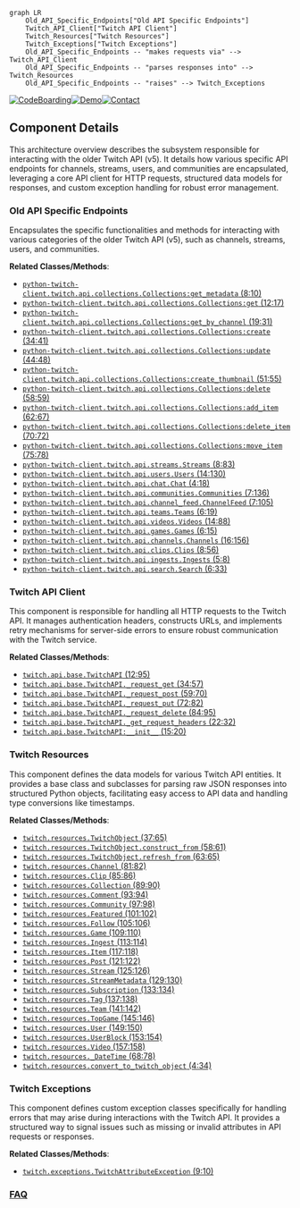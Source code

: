 ```mermaid
graph LR
    Old_API_Specific_Endpoints["Old API Specific Endpoints"]
    Twitch_API_Client["Twitch API Client"]
    Twitch_Resources["Twitch Resources"]
    Twitch_Exceptions["Twitch Exceptions"]
    Old_API_Specific_Endpoints -- "makes requests via" --> Twitch_API_Client
    Old_API_Specific_Endpoints -- "parses responses into" --> Twitch_Resources
    Old_API_Specific_Endpoints -- "raises" --> Twitch_Exceptions
```
[![CodeBoarding](https://img.shields.io/badge/Generated%20by-CodeBoarding-9cf?style=flat-square)](https://github.com/CodeBoarding/GeneratedOnBoardings)[![Demo](https://img.shields.io/badge/Try%20our-Demo-blue?style=flat-square)](https://www.codeboarding.org/demo)[![Contact](https://img.shields.io/badge/Contact%20us%20-%20contact@codeboarding.org-lightgrey?style=flat-square)](mailto:contact@codeboarding.org)

## Component Details

This architecture overview describes the subsystem responsible for interacting with the older Twitch API (v5). It details how various specific API endpoints for channels, streams, users, and communities are encapsulated, leveraging a core API client for HTTP requests, structured data models for responses, and custom exception handling for robust error management.

### Old API Specific Endpoints
Encapsulates the specific functionalities and methods for interacting with various categories of the older Twitch API (v5), such as channels, streams, users, and communities.


**Related Classes/Methods**:

- <a href="https://github.com/tsifrer/python-twitch-client/blob/master/twitch/api/collections.py#L8-L10" target="_blank" rel="noopener noreferrer">`python-twitch-client.twitch.api.collections.Collections:get_metadata` (8:10)</a>
- <a href="https://github.com/tsifrer/python-twitch-client/blob/master/twitch/api/collections.py#L12-L17" target="_blank" rel="noopener noreferrer">`python-twitch-client.twitch.api.collections.Collections:get` (12:17)</a>
- <a href="https://github.com/tsifrer/python-twitch-client/blob/master/twitch/api/collections.py#L19-L31" target="_blank" rel="noopener noreferrer">`python-twitch-client.twitch.api.collections.Collections:get_by_channel` (19:31)</a>
- <a href="https://github.com/tsifrer/python-twitch-client/blob/master/twitch/api/collections.py#L34-L41" target="_blank" rel="noopener noreferrer">`python-twitch-client.twitch.api.collections.Collections:create` (34:41)</a>
- <a href="https://github.com/tsifrer/python-twitch-client/blob/master/twitch/api/collections.py#L44-L48" target="_blank" rel="noopener noreferrer">`python-twitch-client.twitch.api.collections.Collections:update` (44:48)</a>
- <a href="https://github.com/tsifrer/python-twitch-client/blob/master/twitch/api/collections.py#L51-L55" target="_blank" rel="noopener noreferrer">`python-twitch-client.twitch.api.collections.Collections:create_thumbnail` (51:55)</a>
- <a href="https://github.com/tsifrer/python-twitch-client/blob/master/twitch/api/collections.py#L58-L59" target="_blank" rel="noopener noreferrer">`python-twitch-client.twitch.api.collections.Collections:delete` (58:59)</a>
- <a href="https://github.com/tsifrer/python-twitch-client/blob/master/twitch/api/collections.py#L62-L67" target="_blank" rel="noopener noreferrer">`python-twitch-client.twitch.api.collections.Collections:add_item` (62:67)</a>
- <a href="https://github.com/tsifrer/python-twitch-client/blob/master/twitch/api/collections.py#L70-L72" target="_blank" rel="noopener noreferrer">`python-twitch-client.twitch.api.collections.Collections:delete_item` (70:72)</a>
- <a href="https://github.com/tsifrer/python-twitch-client/blob/master/twitch/api/collections.py#L75-L78" target="_blank" rel="noopener noreferrer">`python-twitch-client.twitch.api.collections.Collections:move_item` (75:78)</a>
- <a href="https://github.com/tsifrer/python-twitch-client/blob/master/twitch/api/streams.py#L8-L83" target="_blank" rel="noopener noreferrer">`python-twitch-client.twitch.api.streams.Streams` (8:83)</a>
- <a href="https://github.com/tsifrer/python-twitch-client/blob/master/twitch/api/users.py#L14-L130" target="_blank" rel="noopener noreferrer">`python-twitch-client.twitch.api.users.Users` (14:130)</a>
- <a href="https://github.com/tsifrer/python-twitch-client/blob/master/twitch/api/chat.py#L4-L18" target="_blank" rel="noopener noreferrer">`python-twitch-client.twitch.api.chat.Chat` (4:18)</a>
- <a href="https://github.com/tsifrer/python-twitch-client/blob/master/twitch/api/communities.py#L7-L136" target="_blank" rel="noopener noreferrer">`python-twitch-client.twitch.api.communities.Communities` (7:136)</a>
- <a href="https://github.com/tsifrer/python-twitch-client/blob/master/twitch/api/channel_feed.py#L7-L105" target="_blank" rel="noopener noreferrer">`python-twitch-client.twitch.api.channel_feed.ChannelFeed` (7:105)</a>
- <a href="https://github.com/tsifrer/python-twitch-client/blob/master/twitch/api/teams.py#L6-L19" target="_blank" rel="noopener noreferrer">`python-twitch-client.twitch.api.teams.Teams` (6:19)</a>
- <a href="https://github.com/tsifrer/python-twitch-client/blob/master/twitch/api/videos.py#L14-L88" target="_blank" rel="noopener noreferrer">`python-twitch-client.twitch.api.videos.Videos` (14:88)</a>
- <a href="https://github.com/tsifrer/python-twitch-client/blob/master/twitch/api/games.py#L6-L15" target="_blank" rel="noopener noreferrer">`python-twitch-client.twitch.api.games.Games` (6:15)</a>
- <a href="https://github.com/tsifrer/python-twitch-client/blob/master/twitch/api/channels.py#L16-L156" target="_blank" rel="noopener noreferrer">`python-twitch-client.twitch.api.channels.Channels` (16:156)</a>
- <a href="https://github.com/tsifrer/python-twitch-client/blob/master/twitch/api/clips.py#L8-L56" target="_blank" rel="noopener noreferrer">`python-twitch-client.twitch.api.clips.Clips` (8:56)</a>
- <a href="https://github.com/tsifrer/python-twitch-client/blob/master/twitch/api/ingests.py#L5-L8" target="_blank" rel="noopener noreferrer">`python-twitch-client.twitch.api.ingests.Ingests` (5:8)</a>
- <a href="https://github.com/tsifrer/python-twitch-client/blob/master/twitch/api/search.py#L6-L33" target="_blank" rel="noopener noreferrer">`python-twitch-client.twitch.api.search.Search` (6:33)</a>


### Twitch API Client
This component is responsible for handling all HTTP requests to the Twitch API. It manages authentication headers, constructs URLs, and implements retry mechanisms for server-side errors to ensure robust communication with the Twitch service.


**Related Classes/Methods**:

- <a href="https://github.com/tsifrer/python-twitch-client/blob/master/twitch/api/base.py#L12-L95" target="_blank" rel="noopener noreferrer">`twitch.api.base.TwitchAPI` (12:95)</a>
- <a href="https://github.com/tsifrer/python-twitch-client/blob/master/twitch/api/base.py#L34-L57" target="_blank" rel="noopener noreferrer">`twitch.api.base.TwitchAPI._request_get` (34:57)</a>
- <a href="https://github.com/tsifrer/python-twitch-client/blob/master/twitch/api/base.py#L59-L70" target="_blank" rel="noopener noreferrer">`twitch.api.base.TwitchAPI._request_post` (59:70)</a>
- <a href="https://github.com/tsifrer/python-twitch-client/blob/master/twitch/api/base.py#L72-L82" target="_blank" rel="noopener noreferrer">`twitch.api.base.TwitchAPI._request_put` (72:82)</a>
- <a href="https://github.com/tsifrer/python-twitch-client/blob/master/twitch/api/base.py#L84-L95" target="_blank" rel="noopener noreferrer">`twitch.api.base.TwitchAPI._request_delete` (84:95)</a>
- <a href="https://github.com/tsifrer/python-twitch-client/blob/master/twitch/api/base.py#L22-L32" target="_blank" rel="noopener noreferrer">`twitch.api.base.TwitchAPI._get_request_headers` (22:32)</a>
- <a href="https://github.com/tsifrer/python-twitch-client/blob/master/twitch/api/base.py#L15-L20" target="_blank" rel="noopener noreferrer">`twitch.api.base.TwitchAPI:__init__` (15:20)</a>


### Twitch Resources
This component defines the data models for various Twitch API entities. It provides a base class and subclasses for parsing raw JSON responses into structured Python objects, facilitating easy access to API data and handling type conversions like timestamps.


**Related Classes/Methods**:

- <a href="https://github.com/tsifrer/python-twitch-client/blob/master/twitch/resources.py#L37-L65" target="_blank" rel="noopener noreferrer">`twitch.resources.TwitchObject` (37:65)</a>
- <a href="https://github.com/tsifrer/python-twitch-client/blob/master/twitch/resources.py#L58-L61" target="_blank" rel="noopener noreferrer">`twitch.resources.TwitchObject.construct_from` (58:61)</a>
- <a href="https://github.com/tsifrer/python-twitch-client/blob/master/twitch/resources.py#L63-L65" target="_blank" rel="noopener noreferrer">`twitch.resources.TwitchObject.refresh_from` (63:65)</a>
- <a href="https://github.com/tsifrer/python-twitch-client/blob/master/twitch/resources.py#L81-L82" target="_blank" rel="noopener noreferrer">`twitch.resources.Channel` (81:82)</a>
- <a href="https://github.com/tsifrer/python-twitch-client/blob/master/twitch/resources.py#L85-L86" target="_blank" rel="noopener noreferrer">`twitch.resources.Clip` (85:86)</a>
- <a href="https://github.com/tsifrer/python-twitch-client/blob/master/twitch/resources.py#L89-L90" target="_blank" rel="noopener noreferrer">`twitch.resources.Collection` (89:90)</a>
- <a href="https://github.com/tsifrer/python-twitch-client/blob/master/twitch/resources.py#L93-L94" target="_blank" rel="noopener noreferrer">`twitch.resources.Comment` (93:94)</a>
- <a href="https://github.com/tsifrer/python-twitch-client/blob/master/twitch/resources.py#L97-L98" target="_blank" rel="noopener noreferrer">`twitch.resources.Community` (97:98)</a>
- <a href="https://github.com/tsifrer/python-twitch-client/blob/master/twitch/resources.py#L101-L102" target="_blank" rel="noopener noreferrer">`twitch.resources.Featured` (101:102)</a>
- <a href="https://github.com/tsifrer/python-twitch-client/blob/master/twitch/resources.py#L105-L106" target="_blank" rel="noopener noreferrer">`twitch.resources.Follow` (105:106)</a>
- <a href="https://github.com/tsifrer/python-twitch-client/blob/master/twitch/resources.py#L109-L110" target="_blank" rel="noopener noreferrer">`twitch.resources.Game` (109:110)</a>
- <a href="https://github.com/tsifrer/python-twitch-client/blob/master/twitch/resources.py#L113-L114" target="_blank" rel="noopener noreferrer">`twitch.resources.Ingest` (113:114)</a>
- <a href="https://github.com/tsifrer/python-twitch-client/blob/master/twitch/resources.py#L117-L118" target="_blank" rel="noopener noreferrer">`twitch.resources.Item` (117:118)</a>
- <a href="https://github.com/tsifrer/python-twitch-client/blob/master/twitch/resources.py#L121-L122" target="_blank" rel="noopener noreferrer">`twitch.resources.Post` (121:122)</a>
- <a href="https://github.com/tsifrer/python-twitch-client/blob/master/twitch/resources.py#L125-L126" target="_blank" rel="noopener noreferrer">`twitch.resources.Stream` (125:126)</a>
- <a href="https://github.com/tsifrer/python-twitch-client/blob/master/twitch/resources.py#L129-L130" target="_blank" rel="noopener noreferrer">`twitch.resources.StreamMetadata` (129:130)</a>
- <a href="https://github.com/tsifrer/python-twitch-client/blob/master/twitch/resources.py#L133-L134" target="_blank" rel="noopener noreferrer">`twitch.resources.Subscription` (133:134)</a>
- <a href="https://github.com/tsifrer/python-twitch-client/blob/master/twitch/resources.py#L137-L138" target="_blank" rel="noopener noreferrer">`twitch.resources.Tag` (137:138)</a>
- <a href="https://github.com/tsifrer/python-twitch-client/blob/master/twitch/resources.py#L141-L142" target="_blank" rel="noopener noreferrer">`twitch.resources.Team` (141:142)</a>
- <a href="https://github.com/tsifrer/python-twitch-client/blob/master/twitch/resources.py#L145-L146" target="_blank" rel="noopener noreferrer">`twitch.resources.TopGame` (145:146)</a>
- <a href="https://github.com/tsifrer/python-twitch-client/blob/master/twitch/resources.py#L149-L150" target="_blank" rel="noopener noreferrer">`twitch.resources.User` (149:150)</a>
- <a href="https://github.com/tsifrer/python-twitch-client/blob/master/twitch/resources.py#L153-L154" target="_blank" rel="noopener noreferrer">`twitch.resources.UserBlock` (153:154)</a>
- <a href="https://github.com/tsifrer/python-twitch-client/blob/master/twitch/resources.py#L157-L158" target="_blank" rel="noopener noreferrer">`twitch.resources.Video` (157:158)</a>
- <a href="https://github.com/tsifrer/python-twitch-client/blob/master/twitch/resources.py#L68-L78" target="_blank" rel="noopener noreferrer">`twitch.resources._DateTime` (68:78)</a>
- <a href="https://github.com/tsifrer/python-twitch-client/blob/master/twitch/resources.py#L4-L34" target="_blank" rel="noopener noreferrer">`twitch.resources.convert_to_twitch_object` (4:34)</a>


### Twitch Exceptions
This component defines custom exception classes specifically for handling errors that may arise during interactions with the Twitch API. It provides a structured way to signal issues such as missing or invalid attributes in API requests or responses.


**Related Classes/Methods**:

- <a href="https://github.com/tsifrer/python-twitch-client/blob/master/twitch/exceptions.py#L9-L10" target="_blank" rel="noopener noreferrer">`twitch.exceptions.TwitchAttributeException` (9:10)</a>




### [FAQ](https://github.com/CodeBoarding/GeneratedOnBoardings/tree/main?tab=readme-ov-file#faq)